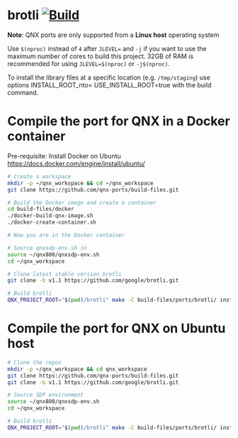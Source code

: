 # brotli [![Build](https://github.com/qnx-ports/build-files/actions/workflows/brotli.yml/badge.svg)](https://github.com/qnx-ports/build-files/actions/workflows/brotli.yml)

**Note**: QNX ports are only supported from a **Linux host** operating system

Use `$(nproc)` instead of `4` after `JLEVEL=` and `-j` if you want to use the maximum number of cores to build this project.
32GB of RAM is recommended for using `JLEVEL=$(nproc)` or `-j$(nproc)`.

To install the library files at a specific location (e.g. `/tmp/staging`) use options INSTALL_ROOT_nto=<staging-install-folder> USE_INSTALL_ROOT=true with the build command.

# Compile the port for QNX in a Docker container

Pre-requisite: Install Docker on Ubuntu https://docs.docker.com/engine/install/ubuntu/

```bash
# Create a workspace
mkdir -p ~/qnx_workspace && cd ~/qnx_workspace
git clone https://github.com/qnx-ports/build-files.git

# Build the Docker image and create a container
cd build-files/docker
./docker-build-qnx-image.sh
./docker-create-container.sh

# Now you are in the Docker container

# Source qnxsdp-env.sh in
source ~/qnx800/qnxsdp-env.sh
cd ~/qnx_workspace

# Clone latest stable version brotli
git clone -b v1.1 https://github.com/google/brotli.git

# Build brotli
QNX_PROJECT_ROOT="$(pwd)/brotli" make -C build-files/ports/brotli/ install -j4
```

# Compile the port for QNX on Ubuntu host

```bash
# Clone the repos
mkdir -p ~/qnx_workspace && cd qnx_workspace
git clone https://github.com/qnx-ports/build-files.git
git clone -b v1.1 https://github.com/google/brotli.git

# Source SDP environment
source ~/qnx800/qnxsdp-env.sh
cd ~/qnx_workspace

# Build brotli
QNX_PROJECT_ROOT="$(pwd)/brotli" make -C build-files/ports/brotli/ install -j4
```
